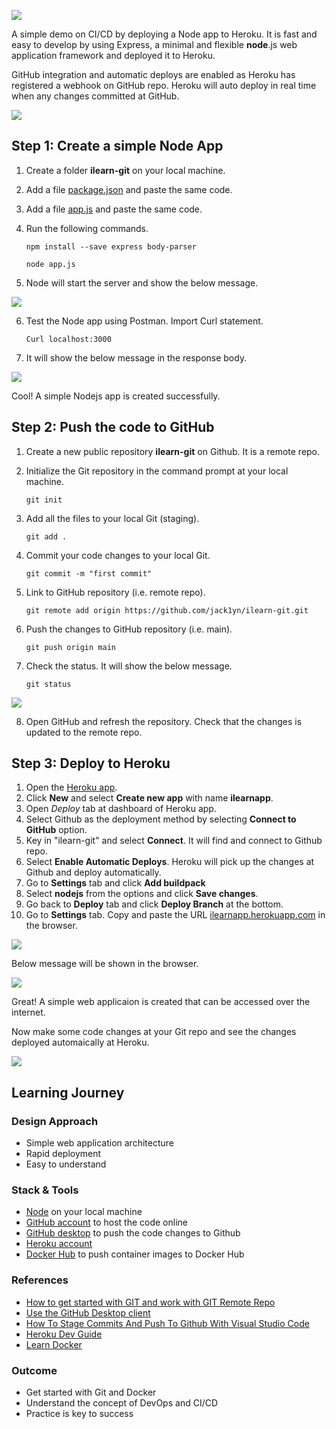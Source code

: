 ![](https://github.com/jack1yn/ilearn-git/blob/main/img/node2heroku.png)

A simple demo on CI/CD by deploying a Node app to Heroku. It is fast and easy to develop by using Express, a minimal and flexible **node**.js web application framework and deployed it to Heroku. 

GitHub integration and automatic deploys are enabled as Heroku has registered a webhook on GitHub repo. Heroku will auto deploy in real time when any changes committed at GitHub.  

![](https://github.com/jack1yn/ilearn-git/blob/main/img/node-heroku.png)


## Step 1: Create a simple Node App

1. Create a folder **ilearn-git** on your local machine. 
2. Add a file [package.json](https://github.com/jack1yn/ilearn-git/blob/main/package.json) and paste the same code.
3. Add a file [app.js](https://github.com/jack1yn/ilearn-git/blob/main/app.js) and paste the same code.
4. Run the following commands. 

	`npm install --save express body-parser`

	`node app.js`

5. Node will start the server and show the below message.

![](https://github.com/jack1yn/ilearn-git/blob/main/img/servermsg.png)

6. Test the Node app using Postman. Import Curl statement. 

	`Curl localhost:3000` 

7. It will show the below message in the response body.

![](https://github.com/jack1yn/ilearn-git/blob/main/img/pmtestmsg.png)

Cool! A simple Nodejs app is created successfully.


## Step 2: Push the code to GitHub

1. Create a new public repository **ilearn-git** on Github. It is a remote repo. 
2. Initialize the Git repository in the command prompt at your local machine.

	`git init`

3. Add all the files to your local Git (staging).

	`git add .`

4. Commit your code changes to your local Git.

	`git commit -m "first commit"`

5. Link to GitHub repository (i.e. remote repo). 

	`git remote add origin https://github.com/jack1yn/ilearn-git.git`

6. Push the changes to GitHub repository (i.e. main).

	`git push origin main`

7. Check the status. It will show the below message.

	`git status`

![](https://github.com/jack1yn/ilearn-git/blob/main/img/chkstatus.png)

8. Open GitHub and refresh the repository. Check that the changes is updated to the remote repo.


## Step 3: Deploy to Heroku

1. Open the [Heroku app](https://dashboard.heroku.com/apps).
2. Click **New** and select **Create new app** with name **ilearnapp**.
3. Open *Deploy* tab at dashboard of Heroku app.
4. Select Github as the deployment method by selecting **Connect to GitHub** option.   
5. Key in "ilearn-git" and select **Connect**. It will find and connect to Github repo.
6. Select **Enable Automatic Deploys**. Heroku will pick up the changes at Github and deploy automatically. 
7. Go to **Settings** tab and click **Add buildpack**
8. Select **nodejs** from the options and click **Save changes**.
9. Go back to **Deploy** tab and click **Deploy Branch** at the bottom.
10. Go to **Settings** tab. Copy and paste the URL [ilearnapp.herokuapp.com](https://ilearnapp.herokuapp.com/) in the browser.

![](https://github.com/jack1yn/ilearn-git/blob/main/img/app-url.png) 

Below message will be shown in the browser. 

![](https://github.com/jack1yn/ilearn-git/blob/main/img/hellomsg.png)

Great! A simple web applicaion is created that can be accessed over the internet. 

Now make some code changes at your Git repo and see the changes deployed automaically at Heroku.

![](https://github.com/jack1yn/ilearn-git/blob/main/img/git-heroku.png)


## Learning Journey
### Design Approach

* Simple web application architecture  
* Rapid deployment 
* Easy to understand

### Stack & Tools

* [Node](https://nodejs.org/en/) on your local machine
* [GitHub account](https://github.com) to host the code online 
* [GitHub desktop](https://desktop.github.com/) to push the code changes to Github
* [Heroku account](https://signup.heroku.com/login)
* [Docker Hub](https://hub.docker.com/) to push container images to Docker Hub

### References

* [How to get started with GIT and work with GIT Remote Repo](https://www3.ntu.edu.sg/home/ehchua/programming/howto/Git_HowTo.html)
* [Use the GitHub Desktop client](https://idratherbewriting.com/learnapidoc/pubapis_github_desktop_client.html#:~:text=In%20your%20GitHub%20Desktop%20GUI,button%20changes%20to%20Pull%20Origin.)
* [How To Stage Commits And Push To Github With Visual Studio Code](https://www.youtube.com/watch?v=NFK18j-HUNU)
* [Heroku Dev Guide](https://devcenter.heroku.com/categories/reference)
* [Learn Docker](https://www.docker.com/101-tutorial)

### Outcome
* Get started with Git and Docker
* Understand the concept of DevOps and CI/CD 
* Practice is key to success
